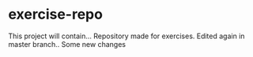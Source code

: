 # exercise-repo
This project will contain...
Repository made for exercises.
Edited again in master branch..
Some new changes
